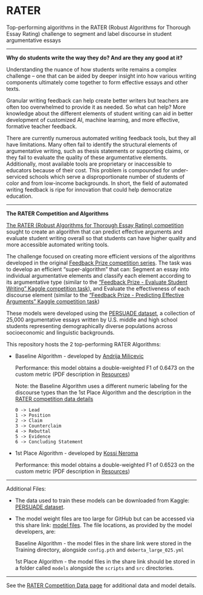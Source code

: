 # RATER
Top-performing algorithms in the RATER (Robust Algorithms for Thorough Essay Rating) challenge to segment and label discourse in student argumentative essays

---

**Why do students write the way they do? And are they any good at it?**

Understanding the nuance of how students write remains a complex challenge – one that can be aided by deeper insight into how various writing components ultimately come together to form effective essays and other texts.

Granular writing feedback can help create better writers but teachers are often too overwhelmed to provide it as needed. So what can help? More knowledge about the different elements of student writing can aid in better development of customized AI, machine learning, and more effective, formative teacher feedback.

There are currently numerous automated writing feedback tools, but they all have limitations. Many often fail to identify the structural elements of argumentative writing, such as thesis statements or supporting claims, or they fail to evaluate the quality of these argumentative elements. Additionally, most available tools are proprietary or inaccessible to educators because of their cost. This problem is compounded for under-serviced schools which serve a disproportionate number of students of color and from low-income backgrounds. In short, the field of automated writing feedback is ripe for innovation that could help democratize education.

---

**The RATER Competition and Algorithms**

[The RATER (Robust Algorithms for Thorough Essay Rating) competition](https://the-learning-agency.com/robust-algorithms-for-thorough-essay-rating/overview/) sought to create an algorithm that can predict effective arguments and evaluate student writing overall so that students can have higher quality and more accessible automated writing tools. 

The challenge focused on creating more efficient versions of the algorithms developed in the original [Feedback Prize competition series](https://www.kaggle.com/competitions/feedback-prize-2021). The task was to develop an efficient “super-algorithm” that can:
Segment an essay into individual argumentative elements and classify each element according to its argumentative type (similar to the [“Feedback Prize - Evaluate Student Writing” Kaggle competition task](https://www.kaggle.com/competitions/feedback-prize-2021)), and
Evaluate the effectiveness of each discourse element (similar to the [“Feedback Prize - Predicting Effective Arguments” Kaggle competition task](https://www.kaggle.com/c/feedback-prize-effectiveness))

These models were developed using the [PERSUADE dataset](https://www.kaggle.com/datasets/julesking/tla-lab-persuade-dataset), a collection of 25,000 argumentative essays written by U.S. middle and high school students representing demographically diverse populations across socioeconomic and linguistic backgrounds.

This repository hosts the 2 top-performing RATER Algorithms:
* Baseline Algorithm - developed by [Andrija Milicevic](https://github.com/CroDoc)

    Performance: this model obtains a double-weighted F1 of 0.6473 on the custom metric (PDF description in [Resources](https://github.com/The-Learning-Agency/RATER/tree/main/Resources))
  
    Note: the Baseline Algorithm uses a different numeric labeling for the discourse types than the 1st Place Algorithm and the description in the [RATER competition data details](https://the-learning-agency.com/robust-algorithms-for-thorough-essay-rating/data/)
  
      0 -> Lead
      1 -> Position
      2 -> Claim
      3 -> Counterclaim
      4 -> Rebuttal
      5 -> Evidence
      6 -> Concluding Statement

* 1st Place Algorithm - developed by [Kossi Neroma](https://github.com/neroksi)

    Performance: this model obtains a double-weighted F1 of 0.6523 on the custom metric (PDF description in [Resources](https://github.com/The-Learning-Agency/RATER/tree/main/Resources))

---

Additional Files: 
* The data used to train these models can be downloaded from Kaggle: [PERSUADE dataset](https://www.kaggle.com/datasets/julesking/tla-lab-persuade-dataset).
  
* The model weight files are too large for GitHub but can be accessed via this share link: [model files](https://the-learning-agency-lab.files.com/f/bc3541abe9e0c257). The file locations, as provided by the model developers, are:

  Baseline Algorithm - the model files in the share link were stored in the Training directory, alongside `config.pth` and `deberta_large_025.yml`
  
  1st Place Algorithm - the model files in the share link should be stored in a folder called `models` alongside the `scripts` and `src` directories.

---

See the [RATER Competition Data page](https://the-learning-agency.com/robust-algorithms-for-thorough-essay-rating/data/) for additional data and model details.
